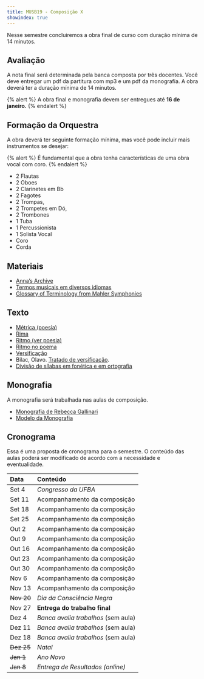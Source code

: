 ```yaml
---
title: MUSB19 - Composição X
showindex: true
---
```


Nesse semestre concluiremos a obra final de curso com duração mínima de 14
minutos.

## Avaliação

A nota final será determinada pela banca composta por três docentes. Você deve
entregar um pdf da partitura com mp3 e um pdf da monografia. A obra deverá ter a
duração mínima de 14 minutos.

{% alert %}
A obra final e monografia devem ser entregues até <b>16 de janeiro.</b>
{% endalert %}

## Formação da Orquestra

A obra deverá ter seguinte formação mínima, mas você pode incluir mais
instrumentos se desejar:

{% alert %}
É fundamental que a obra tenha características de uma obra vocal com coro.
{% endalert %}

- 2 Flautas
- 2 Oboes
- 2 Clarinetes em Bb
- 2 Fagotes
- 2 Trompas,
- 2 Trompetes em Dó,
- 2 Trombones
- 1 Tuba
- 1 Percussionista
- 1 Solista Vocal
- Coro
- Corda

## Materiais

- [Anna’s Archive](https://annas-archive.org)
- [Termos musicais em diversos idiomas](https://web.library.yale.edu/cataloging/music/instname)
- [Glossary of Terminology from Mahler Symphonies](https://www.orchestralibrary.com/reftables/mahler2gloss.html)

## Texto

- [Métrica (poesia)](http://pt.wikipedia.org/wiki/Métrica_(poesia))
- [Rima](http://pt.wikipedia.org/wiki/Rima)
- [Ritmo (ver poesia)](http://pt.wikipedia.org/wiki/Ritmo)
- [Ritmo no poema](http://pt.wikipedia.org/wiki/Ritmo_no_poema)
- [Versificação](http://pt.wikipedia.org/wiki/Versificação)
- Bilac, Olavo. [Tratado de versificação](https://digital.bbm.usp.br/handle/bbm/4711).
- [Divisão de sílabas em fonética e em ortografia](http://www.academia.org.br/artigos/divisao-de-silabas-em-fonetica-e-em-ortografia)


## Monografia

A monografia será trabalhada nas aulas de composição.


- [Monografia de Rebecca Gallinari][2]
- [Modelo da Monografia][3]

[1]: https://www.icloud.com/iclouddrive/0eb2fV0vh_mh-VoIioGq-pvyA
[2]: https://www.icloud.com/iclouddrive/028K4RWG0lA0ZC0d540OybYqA#Monografia_Rebecca
[3]: https://www.icloud.com/iclouddrive/00693UKcLaSE2HZFjZsa96syg#Modelo_Monografia


## Cronograma

Essa é uma proposta de cronograma para o semestre. O conteúdo das aulas poderá
ser modificado de acordo com a necessidade e eventualidade.

| Data       | Conteúdo                            |
|:-----------|:------------------------------------|
| Set 4      | *Congresso da UFBA*                 |
| Set 11     | Acompanhamento da composição        |
| Set 18     | Acompanhamento da composição        |
| Set 25     | Acompanhamento da composição        |
| Out 2      | Acompanhamento da composição        |
| Out 9      | Acompanhamento da composição        |
| Out 16     | Acompanhamento da composição        |
| Out 23     | Acompanhamento da composição        |
| Out 30     | Acompanhamento da composição        |
| Nov 6      | Acompanhamento da composição        |
| Nov 13     | Acompanhamento da composição        |
| ~~Nov 20~~ | *Dia da Consciência Negra*          |
| Nov 27     | **Entrega do trabalho final**       |
| Dez 4      | *Banca avalia trabalhos* (sem aula) |
| Dez 11     | *Banca avalia trabalhos* (sem aula) |
| Dez 18     | *Banca avalia trabalhos* (sem aula) |
| ~~Dez 25~~ | *Natal*                             |
| ~~Jan 1~~  | *Ano Novo*                          |
| ~~Jan 8~~  | *Entrega de Resultados (online)*    |
